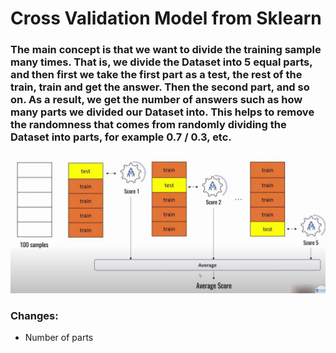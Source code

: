 # Cross Validation Model from Sklearn

### The main concept is that we want to divide the training sample many times. That is, we divide the Dataset into 5 equal parts, and then first we take the first part as a test, the rest of the train, train and get the answer. Then the second part, and so on. As a result, we get the number of answers such as how many parts we divided our Dataset into. This helps to remove the randomness that comes from randomly dividing the Dataset into parts, for example 0.7 / 0.3, etc.

![plot](./cross_val.jpg)


### Changes:

- Number of parts
